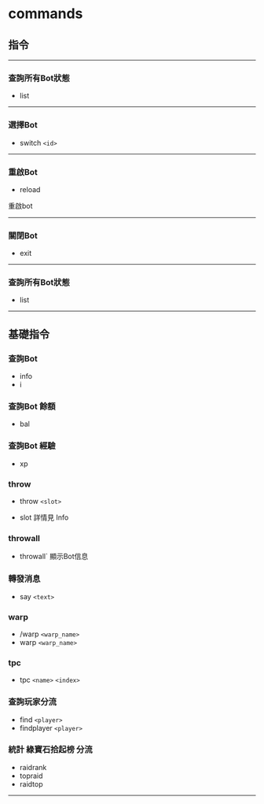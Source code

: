 # commands
## 指令

---

### **查詢所有Bot狀態**
- list
---
### **選擇Bot**
- switch `<id>`
---
### **重啟Bot**
- reload 

重啟bot

---
### **關閉Bot**
- exit

---
### **查詢所有Bot狀態**
- list
---

## 基礎指令

### **查詢Bot**
- info
- i

### **查詢Bot 餘額**
- bal

### **查詢Bot 經驗**
- xp

### **throw**
- throw `<slot>`
* slot 詳情見 Info 

### **throwall**
- throwall`
顯示Bot信息

### **轉發消息**
- say `<text>`

### **warp**
- /warp `<warp_name>`
- warp `<warp_name>`

### **tpc**

- tpc `<name>` `<index>`

### **查詢玩家分流**
- find `<player>`
- findplayer `<player>`
### **統計 綠寶石拾起榜 分流**
- raidrank
- topraid
- raidtop


---


